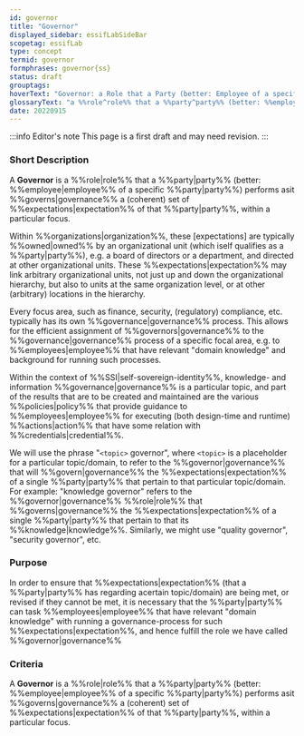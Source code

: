 ```yaml
---
id: governor
title: "Governor"
displayed_sidebar: essifLabSideBar
scopetag: essifLab
type: concept
termid: governor
formphrases: governor{ss}
status: draft
grouptags:
hoverText: "Governor: a Role that a Party (better: Employee of a specific Party) performs as it Governs a (coherent) set of Expectations of that Party, within a particular focus."
glossaryText: "a %%role^role%% that a %%party^party%% (better: %%employee^employee%% of a specific %%party^party%%) performs as it %%governs^governance%% a (coherent) set of %%expectations^expectation%% of that %%party^party%%, within a particular focus."
date: 20220915
---
```


:::info Editor's note
This page is a first draft and may need revision.
:::

### Short Description

A **Governor** is a %%role|role%% that a %%party|party%% (better: %%employee|employee%% of a specific %%party|party%%) performs asit %%governs|governance%% a (coherent) set of %%expectations|expectation%% of that %%party|party%%, within a particular focus.

Within %%organizations|organization%%, these [expectations] are typically %%owned|owned%% by an organizational unit (which iself qualifies as a %%party|party%%), e.g. a board of directors or a department, and directed at other organizational units. These %%expectations|expectation%% may link arbitrary organizational units, not just up and down the organizational hierarchy, but also to units at the same organization level, or at other (arbitrary) locations in the hierarchy.

Every focus area, such as finance, security, (regulatory) compliance, etc. typically has its own %%governance|governance%% process. This allows for the efficient assignment of %%governors|governance%% to the %%governance|governance%% process of a specific focal area, e.g. to %%employees|employee%% that have relevant "domain knowledge" and background for running such processes.

Within the context of %%SSI|self-sovereign-identity%%, knowledge- and information %%governance|governance%% is a particular topic, and part of the results that are to be created and maintained are the various %%policies|policy%% that provide guidance to %%employees|employee%% for executing (both design-time and runtime) %%actions|action%% that have some relation with %%credentials|credential%%.

We will use the phrase "`<topic>` governor", where `<topic>` is a placeholder for a particular topic/domain, to refer to the %%governor|governance%% that will %%govern|governance%% the %%expectations|expectation%% of a single %%party|party%% that pertain to that particular topic/domain. For example: "knowledge governor" refers to the %%governor|governance%% %%role|role%% that %%governs|governance%% the %%expectations|expectation%% of a single %%party|party%% that pertain to that its %%knowledge|knowledge%%. Similarly, we might use "quality governor", "security governor", etc.

### Purpose

In order to ensure that %%expectations|expectation%% (that a %%party|party%% has regarding acertain topic/domain) are being met, or revised if they cannot be met, it is necessary that the %%party|party%% can task %%employees|employee%% that have relevant "domain knowledge" with running a governance-process for such %%expectations|expectation%%, and hence fulfill the role we have called %%governor|governance%%

### Criteria

A **Governor** is a %%role|role%% that a %%party|party%% (better: %%employee|employee%% of a specific %%party|party%%) performs asit %%governs|governance%% a (coherent) set of %%expectations|expectation%% of that %%party|party%%, within a particular focus.
